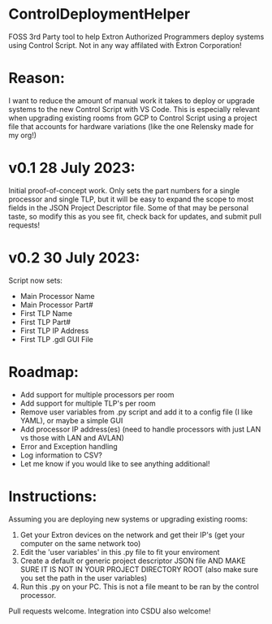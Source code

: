# ControlDeploymentHelper
FOSS 3rd Party tool to help Extron Authorized Programmers deploy systems using Control Script.
Not in any way affilated with Extron Corporation!

# Reason:
I want to reduce the amount of manual work it takes to deploy or upgrade systems to the new Control Script with VS Code.  This is especially relevant when upgrading existing rooms from GCP to Control Script using a project file that accounts for hardware variations (like the one Relensky made for my org!)

# v0.1 28 July 2023:
Initial proof-of-concept work.  Only sets the part numbers for a single processor and single TLP, but it will be easy to expand the scope to most fields in the JSON Project Descriptor file.  Some of that may be personal taste, so modify this as you see fit, check back for updates, and submit pull requests!

# v0.2 30 July 2023:
Script now sets:
- Main Processor Name
- Main Processor Part#
- First TLP Name
- First TLP Part#
- First TLP IP Address
- First TLP .gdl GUI File

# Roadmap:
- Add support for multiple processors per room
- Add support for multiple TLP's per room
- Remove user variables from .py script and add it to a config file (I like YAML), or maybe a simple GUI
- Add processor IP address(es) (need to handle processors with just LAN vs those with LAN and AVLAN)
- Error and Exception handling
- Log information to CSV?
- Let me know if you would like to see anything additional!  

# Instructions:
Assuming you are deploying new systems or upgrading existing rooms:
1. Get your Extron devices on the network and get their IP's (get your computer on the same network too)
2. Edit the 'user variables' in this .py file to fit your enviroment
3. Create a default or generic project descriptor JSON file AND MAKE SURE IT IS NOT IN YOUR PROJECT DIRECTORY ROOT (also make sure you set the path in the user variables)
4. Run this .py on your PC.  This is not a file meant to be ran by the control processor.

Pull requests welcome.  Integration into CSDU also welcome!
